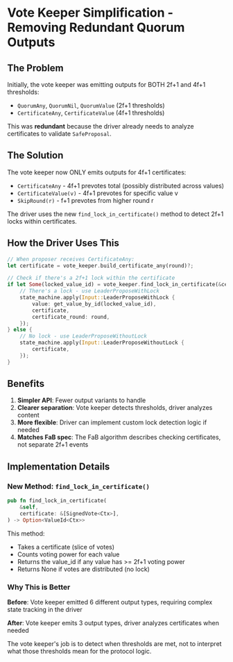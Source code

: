 # Vote Keeper Simplification - Removing Redundant Quorum Outputs

## The Problem

Initially, the vote keeper was emitting outputs for BOTH 2f+1 and 4f+1 thresholds:
- `QuorumAny`, `QuorumNil`, `QuorumValue` (2f+1 thresholds)
- `CertificateAny`, `CertificateValue` (4f+1 thresholds)

This was **redundant** because the driver already needs to analyze certificates to validate `SafeProposal`.

## The Solution

The vote keeper now ONLY emits outputs for 4f+1 certificates:
- `CertificateAny` - 4f+1 prevotes total (possibly distributed across values)
- `CertificateValue(v)` - 4f+1 prevotes for specific value v
- `SkipRound(r)` - f+1 prevotes from higher round r

The driver uses the new `find_lock_in_certificate()` method to detect 2f+1 locks within certificates.

## How the Driver Uses This

```rust
// When proposer receives CertificateAny:
let certificate = vote_keeper.build_certificate_any(round)?;

// Check if there's a 2f+1 lock within the certificate
if let Some(locked_value_id) = vote_keeper.find_lock_in_certificate(&certificate) {
    // There's a lock - use LeaderProposeWithLock
    state_machine.apply(Input::LeaderProposeWithLock {
        value: get_value_by_id(locked_value_id),
        certificate,
        certificate_round: round,
    });
} else {
    // No lock - use LeaderProposeWithoutLock
    state_machine.apply(Input::LeaderProposeWithoutLock {
        certificate,
    });
}
```

## Benefits

1. **Simpler API**: Fewer output variants to handle
2. **Clearer separation**: Vote keeper detects thresholds, driver analyzes content
3. **More flexible**: Driver can implement custom lock detection logic if needed
4. **Matches FaB spec**: The FaB algorithm describes checking certificates, not separate 2f+1 events

## Implementation Details

### New Method: `find_lock_in_certificate()`

```rust
pub fn find_lock_in_certificate(
    &self,
    certificate: &[SignedVote<Ctx>],
) -> Option<ValueId<Ctx>>
```

This method:
- Takes a certificate (slice of votes)
- Counts voting power for each value
- Returns the value_id if any value has >= 2f+1 voting power
- Returns None if votes are distributed (no lock)

### Why This is Better

**Before**: Vote keeper emitted 6 different output types, requiring complex state tracking in the driver

**After**: Vote keeper emits 3 output types, driver analyzes certificates when needed

The vote keeper's job is to detect when thresholds are met, not to interpret what those thresholds mean for the protocol logic.
